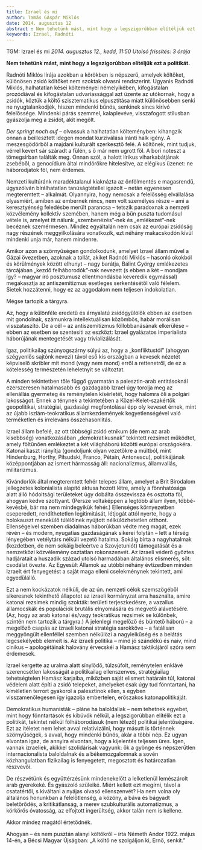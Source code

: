 ```yaml
---
title: Izrael és mi
author: Tamás GÁspár Miklós
date: 2014. augusztus 12
abstract : Nem tehetünk mást, mint hogy a legszigorúbban elítéljük ezt a politikát.
keywords: Izrael, Radnóti
---
```

TGM: Izrael és mi
*2014. augusztus 12., kedd, 11:50 Utolsó frissítés: 3 órája*

**Nem tehetünk mást, mint hogy a legszigorúbban elítéljük ezt a politikát.**

Radnóti Miklós lírája azokban a körökben is népszerű, amelyek költőket, különösen zsidó költőket nem szoktak olvasni rendszerint. Ugyanis Radnóti Miklós, halhatatlan kései költeményei némelyikében, kifogástalan prozódiával és kifogástalan udvariassággal azt üzente az utókornak, hogy a zsidók, köztük a költő szisztematikus elpusztítása miatt különösebben senki ne nyugtalankodjék, hiszen mindenki bűnös, senkinek sincs kirívó felelőssége. Mindenki párás szemmel, kalaplevéve, visszafogott stílusban gyászolja meg a zsidót, akit megölt.

*Der springt noch auf* – olvassuk a halhatatlan költeményben: kihangzik onnan a beillesztett idegen mondat kurziválása iránti halk igény. A meszesgödörből a majdani kulturált szerkesztő felé. A költőnek, mint tudjuk, vérrel kevert sár száradt a fülén, s ő már nem ugrott föl. A bori noteszt a tömegsírban találták meg. Onnan szól, a halott lírikus viharkabátjának zsebéből, a genocídium által mindörökre hitelesítve, az elégikus üzenet: ne háborodjatok föl, nem érdemes.

Nemzeti kultúránk maradéktalanul kiaknázta az önfölmentés e magasrendű, úgyszólván bírálhatatlan tanúságtétellel igazolt – netán egyenesen megteremtett – alkalmát. Olyannyira, hogy nemcsak a felelősség elvállalása olyasmiért, amiben az embernek nincs, nem volt személyes része – ami a keresztyénség feledésbe merült parancsa – tetszik paradoxnak a nemzeti közvélemény kollektív szemében, hanem még a bűn puszta tudomásul vétele is, amelyet itt nálunk „szembenézés”-nek és „emlékezet”-nek becéznek szemérmesen. Mindez egyáltalán nem csak az európai zsidóság nagy részének meggyilkolására vonatkozik, ezt néhány makacskodón kívül mindenki unja már, hanem mindenre.

Amikor azon a szörnyűségen gondolkodunk, amelyet Izrael állam művel a Gázai övezetben, azoknak a tollát, akiket Radnóti Miklós – hasonló okokból és körülmények között elhunyt – nagy barátja, Bálint György emlékezetes tárcájában „kezdő felháborodók”-nak nevezett (s ebben a két – mondjam így? – magyar író posztumusz ellentmondásba keveredik egymással) megakasztja az antiszemitizmus esetleges serkentésétől való félelem. Sietek hozzátenni, hogy ez az aggodalom nem teljesen indokolatlan.

Mégse tartozik a tárgyra.

Az, hogy a különféle eredetű és árnyalatú zsidógyűlölők ebben az esetben mit gondolnak, számunkra intellektuálisan közömbös, habár morálisan visszataszító. De a cél – az antiszemitizmus föllobbanásának elkerülése – ebben az esetben se szentesíti az eszközt: Izrael gyalázatos imperialista háborújának mentegetését vagy trivializálását.

Igaz, politikailag szúnyogszárny súlyú az, hogy a „konfliktustól” (ahogyan szégyenlős sajtónk nevezi) távol eső kis országban a kevesek nézetét képviselő skribler mit mond (vagy nem mond) erről a rettenetről, de ez a kötelesség természetén leheletnyit se változtat.

A minden tekintetben tőle függő gyarmatán a palesztin-arab entitásoknál ezerszeresen hatalmasabb és gazdagabb Izrael úgy torolja meg az ellenállás gyermeteg és reménytelen kísérletét, hogy halomra öli a polgári lakosságot. Ennek a ténynek a tekintetében a Közel-Kelet-szakértők geopolitikai, stratégiai, gazdasági megfontolásai épp oly keveset érnek, mint az újabb iszlám-teokratikus államkezdemények kegyetlenségével való terméketlen és irreleváns összehasonlítás.

Izrael állam befelé, az ott többségi zsidó etnikum (de nem az arab kisebbség) vonatkozásában „demokratikusnak” tekintett rezsimet működtet, amely föltűnően emlékeztet a két világháború közötti európai országokéra. Katonai kaszt irányítja (gondoljunk olyan vezetőkre a múltból, mint Hindenburg, Horthy, Piłsudski, Franco, Pétain, Antonescu), politikájának középpontjában az ismert hármasság áll: nacionalizmus, államvallás, militarizmus.

Kivándorlók által megteremtett fehér telepes állam, amelyet a Brit Birodalom jellegzetes kolonialista alapító aktusa hozott létre, amely a fönnhatósága alatt álló hódoltsági területeket úgy dobálta összevissza és osztotta föl, ahogyan kedve szottyant. (Persze voltaképpen a legtöbb állam ilyen, többé-kevésbé, bár ma nem mindegyikük fehér.) Ellenséges környezetben cseperedett, rendíthetetlen legitimitását, létjogát attól nyerte, hogy a holokauszt menekülő túlélőinek nyújtott nélkülözhetetlen otthont. Ellenségeivel szemben diadalmas háborúkban védte meg magát, ezek révén – és modern, nyugatias gazdaságának sikerei folytán – lett a térség lényegében vetélytárs nélküli vezető hatalma. Sokáig bírta a nagyhatalmak (kezdetben, de nem sokáig beleértve a Szovjetuniót) támogatását és a nemzetközi közvélemény osztatlan rokonszenvét. Az izraeli véderő győztes hadjáratait a huszadik század utolsó harmadában általános elismerés, sőt: csodálat övezte. Az Egyesült Államok az utóbbi néhány évtizedben minden Izraelt ért fenyegetést a saját maga elleni cselekménynek tekintett, ami egyedülálló.

Ezt a nem kockázatok nélküli, de az ún. nemzeti célok szemszögéből sikeresnek tekinthető állapotot az izraeli kormányzat arra használta, amire katonai rezsimek mindig szokták: területi terjeszkedésre, a vazallus államocskák és populációk brutális elnyomására és megvető alávetésére. (Az, hogy az arab katonai és/vagy teokratikus rezsimek se különbek, szintén nem tartozik a tárgyra.) A jelenlegi megelőző és büntető háború – a megelőző csapás az izraeli katonai stratégia sarokköve – a fatálisan meggyöngült ellenféllel szemben nélkülözi a nagylelkűség és a belátás legcsekélyebb elemeit is. Az izraeli politika – mind jó szándékú és naiv, mind cinikus – apologétáinak halovány érvecskéi a Hamász taktikájáról szóra sem érdemesek.

Izrael kergette az uralma alatt sínylődő, túlzsúfolt, reménytelen enklávé szerencsétlen lakosságát a politikailag ellenszenves, stratégiailag tehetségtelen Hamász karjaiba, miközben saját elismert határain túl, katonai védelem alatt építi a zsidó telepeket, amelyeket csak úgy tud fönntartani, ha kíméletlen terrort gyakorol a palesztinok ellen, s egyben visszamenőlegesen így igazolja embertelen, erőszakos katonapolitikáját.

Demokratikus humanisták – pláne ha baloldaliak – nem tehetnek egyebet, mint hogy fönntartások és kibúvók nélkül, a legszigorúbban elítélik ezt a politikát, tekintet nélkül fölháborodásuk (nem létező) politikai jelentőségére. Ezt az ítéletet nem lehet avval relativizálni, hogy másutt is történnek szörnyűségek, s avval, hogy mindenki bűnös, akár a többi nép. Ez ugyan elvontan igaz, de annyira elvontan, hogy a kijelentés teljesen üres. Igen, vannak izraeliek, akikkel szolidárisak vagyunk: ők a gyönge és népszerűtlen internacionalista baloldalnak és a békemozgalomnak a sovén közhangulatban fizikailag is fenyegetett, megosztott és határozatlan részvevői.

De részvétünk és együttérzésünk mindenekelőtt a lelketlenül lemészárolt arab gyerekeké. És gyászoló szüleiké.
Miért kellett ezt megírni, távol a csatatértől, s kiváltani a nyájas olvasó ellenszenvét?
Ha nem volna oly általános honunkban a felelőtlenség, a közöny, a báva és bágyadt beletörődés, a kritikátlanság, a merev szubkulturális automatizmus, a körkörös óvatosság, az elfojtott ingerültség, akkor talán nem is kellene.

Akkor mindez magától értetődnék.

Ahogyan – és nem pusztán alanyi költőkről – írta Németh Andor 1922. május 14-én, a Bécsi Magyar Újságban: „A költő ne szolgáljon ki, Ernő, senkit.”

